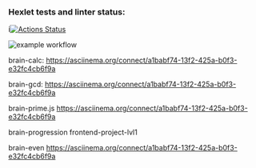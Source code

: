 ### Hexlet tests and linter status:
i[![Actions Status](https://github.com/olukinova/frontend-project-lvl1/workflows/hexlet-check/badge.svg)](https://github.com/olukinova/frontend-project-lvl1/actions)

![example workflow](https://github.com/<OWNER>/<REPOSITORY>/actions/workflows/<WORKFLOW_FILE>/badge.svg)

brain-calc:
https://asciinema.org/connect/a1babf74-13f2-425a-b0f3-e32fc4cb6f9a 

brain-gcd:
https://asciinema.org/connect/a1babf74-13f2-425a-b0f3-e32fc4cb6f9a

brain-prime.js
https://asciinema.org/connect/a1babf74-13f2-425a-b0f3-e32fc4cb6f9a

brain-progression
frontend-project-lvl1

brain-even
https://asciinema.org/connect/a1babf74-13f2-425a-b0f3-e32fc4cb6f9a

